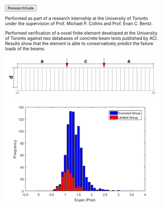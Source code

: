 [<button type="button" class="btn btn-secondary">ResearchGate</button>](https://www.researchgate.net/publication/328725416_Verification_of_a_Novel_2D_Finite_Element_for_Reinforced_and_Prestressed_Concrete)

Performed as part of a research internship at the University of Toronto under the supervision of Prof. Michael P. Collins and Prof. Evan C. Bentz.

Performed verification of a novel finite element developed at the University of Toronto against two databases of concrete beam tests published by ACI. Results show that the element is able to conservatively predict the failure loads of the beams.

![image-test](/page/hypt/Augustus2Diagram.png)
![image-test](/page/hypt/histogramlimit.png)